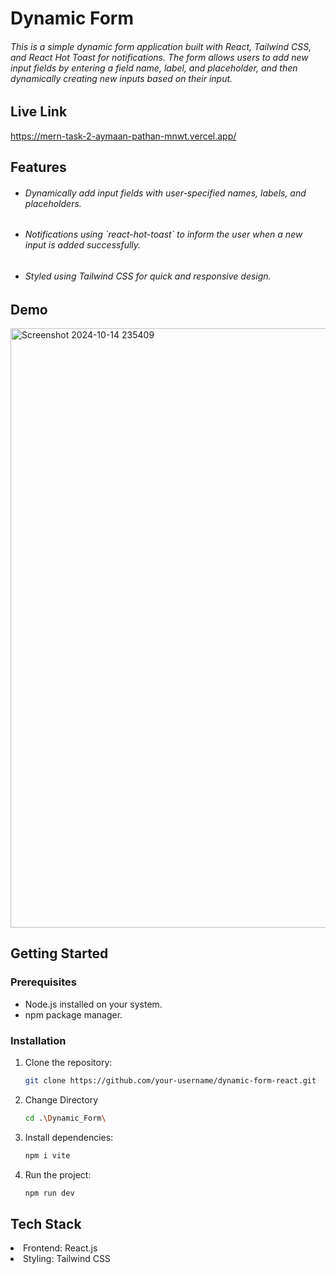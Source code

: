 <h1>Dynamic Form</h1>

<h6>This is a simple dynamic form application built with React, Tailwind CSS, and React Hot Toast for notifications. The form allows users to add new input fields by entering a field name, label, and placeholder, and then dynamically creating new inputs based on their input.</h6>

## Live Link
https://mern-task-2-aymaan-pathan-mnwt.vercel.app/

## Features

- <h6>Dynamically add input fields with user-specified names, labels, and placeholders.</h6>
- <h6>Notifications using `react-hot-toast` to inform the user when a new input is added successfully.</h6>
- <h6>Styled using Tailwind CSS for quick and responsive design.</h6>


## Demo
<img width="959" alt="Screenshot 2024-10-14 235409" src="https://github.com/user-attachments/assets/b95ffb16-9245-4bed-b22d-aaeb7ea66851">


## Getting Started

### Prerequisites

- Node.js installed on your system.
- npm package manager.

### Installation

1. Clone the repository:

   ```bash
   git clone https://github.com/your-username/dynamic-form-react.git
   ````

2. Change Directory
   ```bash
   cd .\Dynamic_Form\
   ````

3. Install dependencies:

    ```bash
    npm i vite
    ```

4. Run the project:
    ```bash
   npm run dev
    ```


<h2>Tech Stack</h2>
<li>Frontend: React.js</li>
<li>Styling: Tailwind CSS</li>




